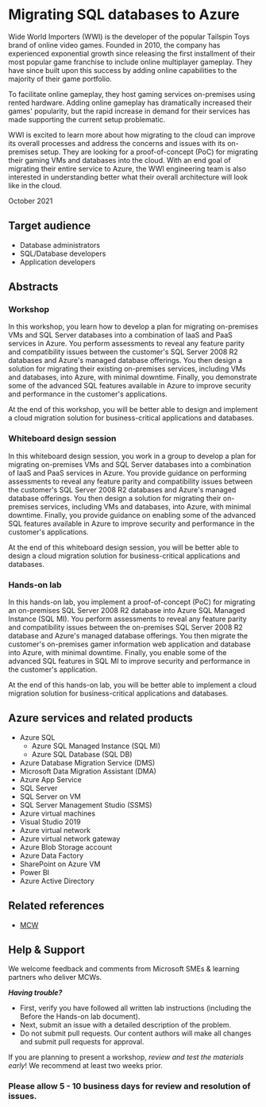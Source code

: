 # Migrating SQL databases to Azure

Wide World Importers (WWI) is the developer of the popular Tailspin Toys brand of online video games. Founded in 2010, the company has experienced exponential growth since releasing the first installment of their most popular game franchise to include online multiplayer gameplay. They have since built upon this success by adding online capabilities to the majority of their game portfolio.

To facilitate online gameplay, they host gaming services on-premises using rented hardware. Adding online gameplay has dramatically increased their games' popularity, but the rapid increase in demand for their services has made supporting the current setup problematic.

WWI is excited to learn more about how migrating to the cloud can improve its overall processes and address the concerns and issues with its on-premises setup. They are looking for a proof-of-concept (PoC) for migrating their gaming VMs and databases into the cloud. With an end goal of migrating their entire service to Azure, the WWI engineering team is also interested in understanding better what their overall architecture will look like in the cloud.

October 2021

## Target audience

- Database administrators
- SQL/Database developers
- Application developers

## Abstracts

### Workshop

In this workshop, you learn how to develop a plan for migrating on-premises VMs and SQL Server databases into a combination of IaaS and PaaS services in Azure. You perform assessments to reveal any feature parity and compatibility issues between the customer's SQL Server 2008 R2 databases and Azure's managed database offerings. You then design a solution for migrating their existing on-premises services, including VMs and databases, into Azure, with minimal downtime. Finally, you demonstrate some of the advanced SQL features available in Azure to improve security and performance in the customer's applications.

At the end of this workshop, you will be better able to design and implement a cloud migration solution for business-critical applications and databases.

### Whiteboard design session

In this whiteboard design session, you work in a group to develop a plan for migrating on-premises VMs and SQL Server databases into a combination of IaaS and PaaS services in Azure. You provide guidance on performing assessments to reveal any feature parity and compatibility issues between the customer's SQL Server 2008 R2 databases and Azure's managed database offerings. You then design a solution for migrating their on-premises services, including VMs and databases, into Azure, with minimal downtime. Finally, you provide guidance on enabling some of the advanced SQL features available in Azure to improve security and performance in the customer's applications.

At the end of this whiteboard design session, you will be better able to design a cloud migration solution for business-critical applications and databases.

### Hands-on lab

In this hands-on lab, you implement a proof-of-concept (PoC) for migrating an on-premises SQL Server 2008 R2 database into Azure SQL Managed Instance (SQL MI). You perform assessments to reveal any feature parity and compatibility issues between the on-premises SQL Server 2008 R2 database and Azure's managed database offerings. You then migrate the customer's on-premises gamer information web application and database into Azure, with minimal downtime. Finally, you enable some of the advanced SQL features in SQL MI to improve security and performance in the customer's application.

At the end of this hands-on lab, you will be better able to implement a cloud migration solution for business-critical applications and databases.

## Azure services and related products

- Azure SQL
  - Azure SQL Managed Instance (SQL MI)
  - Azure SQL Database (SQL DB)
- Azure Database Migration Service (DMS)
- Microsoft Data Migration Assistant (DMA)
- Azure App Service
- SQL Server
- SQL Server on VM
- SQL Server Management Studio (SSMS)
- Azure virtual machines
- Visual Studio 2019
- Azure virtual network
- Azure virtual network gateway
- Azure Blob Storage account
- Azure Data Factory
- SharePoint on Azure VM
- Power BI
- Azure Active Directory

## Related references

- [MCW](https://microsoftcloudworkshop.com)

## Help & Support

We welcome feedback and comments from Microsoft SMEs & learning partners who deliver MCWs.

**_Having trouble?_**

- First, verify you have followed all written lab instructions (including the Before the Hands-on lab document).
- Next, submit an issue with a detailed description of the problem.
- Do not submit pull requests. Our content authors will make all changes and submit pull requests for approval.

If you are planning to present a workshop, _review and test the materials early_! We recommend at least two weeks prior.

### Please allow 5 - 10 business days for review and resolution of issues.

